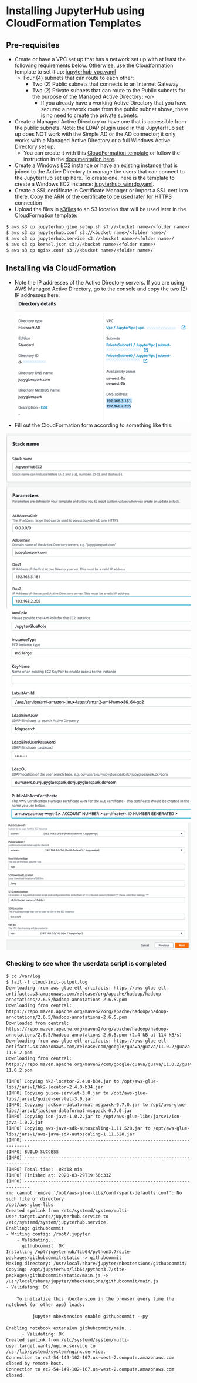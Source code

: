 # Installing JupyterHub using CloudFormation Templates

## Pre-requisites
- Create or have a VPC set up that has a network set up with at least the following requirements below. Otherwise, use the Cloudformation template to set it up: [jupyterhub_vpc.yaml](https://github.com/mtwtan/glue_local_env_with_jupyter/blob/master/jupyterhub/cloudformation/jupyterhub_vpc.yaml)
  - Four (4) subnets that can route to each other:
    - Two (2) Public subnets that connects to an Internet Gateway
    - Two (2) Private subnets that can route to the Public subnets for the purpose of the Managed Active Directory; -or-
      - If you already have a working Active Directory that you have secured a network route from the public subnet above, there is no need to create the private subnets.
- Create a Managed Active Directory or have one that is accessible from the public subnets. Note: the LDAP plugin used in this JupyterHub set up does NOT work with the Simple AD or the AD connector; it only works with a Managed Active Directory or a full Windows Active Directory set up.
  - You can create it with this [CloudFormation template](https://github.com/mtwtan/glue_local_env_with_jupyter/blob/master/jupyterhub/cloudformation/jupyterhub_managed_ad.yaml) or follow the instruction in the [documentation here](https://docs.aws.amazon.com/directoryservice/latest/admin-guide/ms_ad_getting_started_create_directory.html).
- Create a Windows EC2 instance or have an existing instance that is joined to the Active Directory to manage the users that can connect to the JupyterHub set up here. To create one, here is the template to create a Windows EC2 instance: [jupyterhub_winrdp.yaml](https://github.com/mtwtan/glue_local_env_with_jupyter/blob/master/jupyterhub/cloudformation/jupyterhub_winrdp.yaml).
- Create a SSL certificate in Certificate Manager or import a SSL cert into there. Copy the ARN of the certificate to be used later for HTTPS connection
- Upload the files in [s3files](https://github.com/mtwtan/glue_local_env_with_jupyter/tree/master/jupyterhub/cloudformation/s3files) to an S3 location that will be used later in the CloudFormation template:
```
$ aws s3 cp jupyterhub_glue_setup.sh s3://<bucket name>/<folder name>/
$ aws s3 cp jupyterhub.conf s3://<bucket name>/<folder name>/
$ aws s3 cp jupyterhub.service s3://<bucket name>/<folder name>/
$ aws s3 cp kernel.json s3://<bucket name>/<folder name>/
$ aws s3 cp nginx.conf s3://<bucket name>/<folder name>/
```

## Installing via CloudFormation

- Note the IP addresses of the Active Directory servers. If you are using AWS Managed Active Directory, go to the console and copy the two (2) IP addresses here:
![AD IP address](../images/ad-directory-1.png)
- Fill out the CloudFormation form according to something like this:

![CF-ec-1](../images/ec2-cf-1.png)
![CF-ec-2](../images/ec2-cf-2.png)
![CF-ec-3](../images/ec2-cf-3.png)


### Checking to see when the userdata script is completed

```
$ cd /var/log
$ tail -f cloud-init-output.log 
Downloading from aws-glue-etl-artifacts: https://aws-glue-etl-artifacts.s3.amazonaws.com/release/org/apache/hadoop/hadoop-annotations/2.6.5/hadoop-annotations-2.6.5.pom
Downloading from central: https://repo.maven.apache.org/maven2/org/apache/hadoop/hadoop-annotations/2.6.5/hadoop-annotations-2.6.5.pom
Downloaded from central: https://repo.maven.apache.org/maven2/org/apache/hadoop/hadoop-annotations/2.6.5/hadoop-annotations-2.6.5.pom (2.4 kB at 114 kB/s)
Downloading from aws-glue-etl-artifacts: https://aws-glue-etl-artifacts.s3.amazonaws.com/release/com/google/guava/guava/11.0.2/guava-11.0.2.pom
Downloading from central: https://repo.maven.apache.org/maven2/com/google/guava/guava/11.0.2/guava-11.0.2.pom

```
```
[INFO] Copying hk2-locator-2.4.0-b34.jar to /opt/aws-glue-libs/jarsv1/hk2-locator-2.4.0-b34.jar
[INFO] Copying guice-servlet-3.0.jar to /opt/aws-glue-libs/jarsv1/guice-servlet-3.0.jar
[INFO] Copying jackson-dataformat-msgpack-0.7.0.jar to /opt/aws-glue-libs/jarsv1/jackson-dataformat-msgpack-0.7.0.jar
[INFO] Copying ion-java-1.0.2.jar to /opt/aws-glue-libs/jarsv1/ion-java-1.0.2.jar
[INFO] Copying aws-java-sdk-autoscaling-1.11.528.jar to /opt/aws-glue-libs/jarsv1/aws-java-sdk-autoscaling-1.11.528.jar
[INFO] ------------------------------------------------------------------------
[INFO] BUILD SUCCESS
[INFO] ------------------------------------------------------------------------
[INFO] Total time:  08:18 min
[INFO] Finished at: 2020-03-29T19:56:33Z
[INFO] ------------------------------------------------------------------------
rm: cannot remove '/opt/aws-glue-libs/conf/spark-defaults.conf': No such file or directory
/opt/aws-glue-libs
Created symlink from /etc/systemd/system/multi-user.target.wants/jupyterhub.service to /etc/systemd/system/jupyterhub.service.
Enabling: githubcommit
- Writing config: /root/.jupyter
    - Validating...
      githubcommit  OK
Installing /opt/jupyterhub/lib64/python3.7/site-packages/githubcommit/static -> githubcommit
Making directory: /usr/local/share/jupyter/nbextensions/githubcommit/
Copying: /opt/jupyterhub/lib64/python3.7/site-packages/githubcommit/static/main.js -> /usr/local/share/jupyter/nbextensions/githubcommit/main.js
- Validating: OK

    To initialize this nbextension in the browser every time the notebook (or other app) loads:
    
          jupyter nbextension enable githubcommit --py
    
Enabling notebook extension githubcommit/main...
      - Validating: OK
Created symlink from /etc/systemd/system/multi-user.target.wants/nginx.service to /usr/lib/systemd/system/nginx.service.
Connection to ec2-54-149-102-167.us-west-2.compute.amazonaws.com closed by remote host.
Connection to ec2-54-149-102-167.us-west-2.compute.amazonaws.com closed.
```

